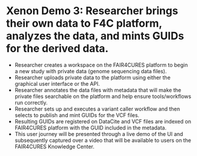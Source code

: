 # Xenon Demo 3: Researcher brings their own data to F4C platform, analyzes the data, and mints GUIDs for the derived data.

* Researcher creates a workspace on the FAIR4CURES platform to begin a new study with private data (genome sequencing data files).
* Researcher uploads private data to the platform using either the graphical user interface or the API.
* Researcher annotates the data files with metadata that will make the private files searchable on the platform and help ensure tools/workflows run correctly.
* Researcher sets up and executes a variant caller workflow and then selects to publish and mint GUIDs for the VCF files.
* Resulting GUIDs are registered on DataCite and VCF files are indexed on FAIR4CURES platform with the GUID included in the metadata.
* This user journey will be presented through a live demo of the UI and subsequently captured over a video that will be available to users on the FAIR4CURES Knowledge Center.
